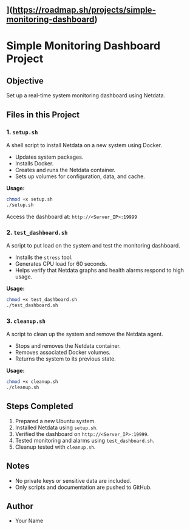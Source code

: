 ](https://roadmap.sh/projects/simple-monitoring-dashboard)
---

# Simple Monitoring Dashboard Project

## Objective

Set up a real-time system monitoring dashboard using Netdata.

## Files in this Project

### 1. `setup.sh`

A shell script to install Netdata on a new system using Docker.

* Updates system packages.
* Installs Docker.
* Creates and runs the Netdata container.
* Sets up volumes for configuration, data, and cache.

**Usage:**

```bash
chmod +x setup.sh
./setup.sh
```

Access the dashboard at: `http://<Server_IP>:19999`

### 2. `test_dashboard.sh`

A script to put load on the system and test the monitoring dashboard.

* Installs the `stress` tool.
* Generates CPU load for 60 seconds.
* Helps verify that Netdata graphs and health alarms respond to high usage.

**Usage:**

```bash
chmod +x test_dashboard.sh
./test_dashboard.sh
```

### 3. `cleanup.sh`

A script to clean up the system and remove the Netdata agent.

* Stops and removes the Netdata container.
* Removes associated Docker volumes.
* Returns the system to its previous state.

**Usage:**

```bash
chmod +x cleanup.sh
./cleanup.sh
```

## Steps Completed

1. Prepared a new Ubuntu system.
2. Installed Netdata using `setup.sh`.
3. Verified the dashboard on `http://<Server_IP>:19999`.
4. Tested monitoring and alarms using `test_dashboard.sh`.
5. Cleanup tested with `cleanup.sh`.

## Notes

* No private keys or sensitive data are included.
* Only scripts and documentation are pushed to GitHub.

## Author

* Your Name
